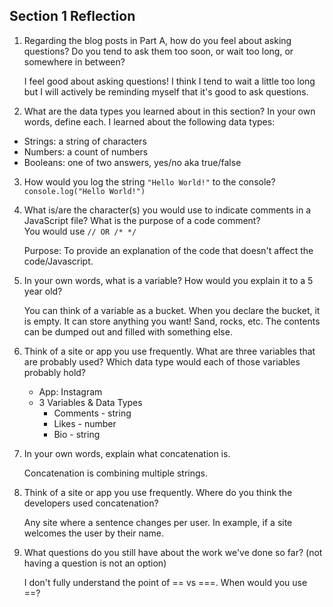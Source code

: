 ## Section 1 Reflection

1. Regarding the blog posts in Part A, how do you feel about asking questions? Do you tend to ask them too soon, or wait too long, or somewhere in between?  

    I feel good about asking questions! I think I tend to wait a little too long but I will actively be reminding myself that it's good to ask questions.

2. What are the data types you learned about in this section? In your own words, define each.
I learned about the following data types:
 - Strings: a string of characters
 - Numbers: a count of numbers
 - Booleans: one of two answers, yes/no aka true/false

3. How would you log the string `"Hello World!"` to the console?
`console.log("Hello World!")`

4. What is/are the character(s) you would use to indicate comments in a JavaScript file? What is the purpose of a code comment?  
    You would use `// OR /* */`

    Purpose: To provide an explanation of the code that doesn't affect the code/Javascript.

5. In your own words, what is a variable? How would you explain it to a 5 year old?

   You can think of a variable as a bucket. When you declare the bucket, it is empty. It can store anything you want! Sand, rocks, etc. The contents can be dumped out and filled with something else.

6. Think of a site or app you use frequently. What are three variables that are probably used? Which data type would each of those variables probably hold?
    - App: Instagram
    - 3 Variables & Data Types
      - Comments - string
      - Likes - number  
      - Bio - string

7. In your own words, explain what concatenation is.

    Concatenation is combining multiple strings.

8. Think of a site or app you use frequently. Where do you think the developers used concatenation?

    Any site where a sentence changes per user. In example, if a site welcomes the user by their name.

9. What questions do you still have about the work we've done so far? (not having a question is not an option)

    I don't fully understand the point of == vs ===. When would you use ==?
